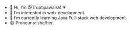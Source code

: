 - 👋 Hi, I’m @Truptipawar04 💗
- 👀 I’m interested in web-development.
- 🌱 I’m currently learning  Java Full-stack web development.
- 😄 Pronouns: she/her.
  

<!---
Truptipawar04/Truptipawar04 is a ✨ special ✨ repository because its `README.md` (this file) appears on your GitHub profile.
You can click the Preview link to take a look at your changes.
--->
